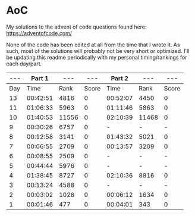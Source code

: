 # AoC
 My solutions to the advent of code questions found here: https://adventofcode.com/
 
None of the code has been edited at all from the time that I wrote it. As such, most of the solutions will probably not be very short or optimized. I'll be updating this readme periodically with my personal timing/rankings for each day/part.

|--- | Part 1   | ---   |  ---   | Part 2 | --- | --- | 
|--- |      ---  |  ---  | ---   |      ---  |  ---  | ---  |
|Day |      Time |  Rank | Score |      Time |  Rank | Score|
| 13 |  00:42:51 |  4816 |     0 |  00:52:07 |  4450 |     0|
| 11 |  01:06:33 |  5963 |     0 |  01:11:46 |  5863 |     0|
| 10 |  01:40:53 | 11556 |     0 |  02:10:39 | 11468 |     0|
|  9 |  00:30:26 |  6757 |     0 |         - |     - |     -|
|  8 |  00:12:58 |  3141 |     0 |  01:43:32 |  5021 |     0|
|  7 |  00:06:55 |  2709 |     0 |  00:13:57 |  3209 |     0|
|  6 |  00:08:55 |  2509 |     0 |         - |     - |     -|
|  5 |  00:44:44 |  5976 |     0 |         - |     - |     -|
|  4 |  01:38:45 |  8727 |     0 |  02:10:36 |  8816 |     0|
|  3 |  00:13:24 |  4588 |     0 |         - |     - |     -|
|  2 |  00:03:02 |  1028 |     0 |  00:06:12 |  1634 |     0|
|  1 |  00:01:46 |   477 |     0 |  00:04:01 |   343 |     0|
